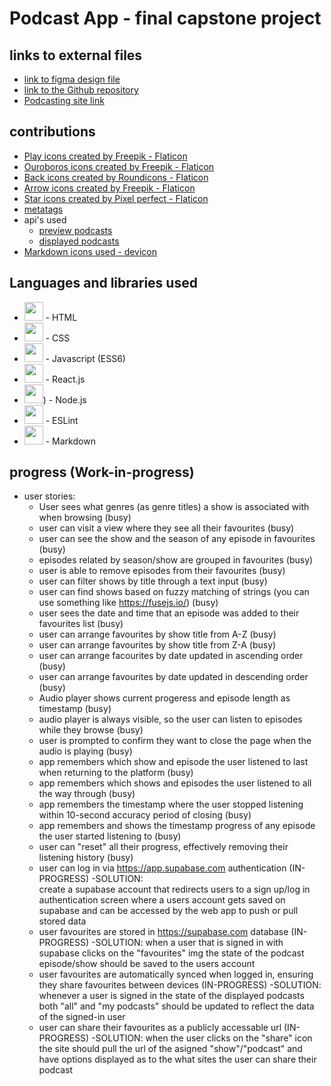 # Podcast App - final capstone project

## links to external files
*  [link to figma design file](https://www.figma.com/file/qXAKOu4WI3kwYHpUdqbzWq/BRABRU026_DWA-Capstone?type=design&node-id=0%3A1&mode=design&t=Se90uc1R02dmGmEo-1)
* [link to the Github repository](https://github.com/Bruyns/BRABRU026_FTC2301_GroupNaeemC_BrandonBruyns_DWACaptoneProject.git)
* [Podcasting site link](https://podcasting-couch.netlify.app/)


## contributions
* <a href="https://www.flaticon.com/free-icons/play" title="play icons">Play icons created by Freepik - Flaticon</a>
* <a href="https://www.flaticon.com/free-icons/ouroboros" title="ouroboros icons">Ouroboros icons created by Freepik - Flaticon</a>
* <a href="https://www.flaticon.com/free-icons/back" title="back icons">Back icons created by Roundicons - Flaticon</a>
* <a href="https://www.flaticon.com/free-icons/arrow" title="arrow icons">Arrow icons created by Freepik - Flaticon</a>
* <a href="https://www.flaticon.com/free-icons/star" title="star icons">Star icons created by Pixel perfect - Flaticon</a>
* [metatags](https://metatags.io/)
* api's used
    - [preview podcasts](https://podcast-api.netlify.app/shows)
    - [displayed podcasts](https://podcast-api.netlify.app/id/<ID>)
* <a href="https://devicon.dev" title="markdown icons">Markdown icons used - devicon</a>

## Languages and libraries used 
 - <img src="https://cdn.jsdelivr.net/gh/devicons/devicon/icons/html5/html5-original-wordmark.svg" width="30px" height="30px" /> - HTML
 - <img src="https://cdn.jsdelivr.net/gh/devicons/devicon/icons/css3/css3-original.svg" width="30px" height="30px"/> - CSS
 - <img src="https://cdn.jsdelivr.net/gh/devicons/devicon/icons/javascript/javascript-original.svg" width="30px" height="30px"/> - Javascript (ESS6)
 - <img src="https://cdn.jsdelivr.net/gh/devicons/devicon/icons/react/react-original-wordmark.svg" width="30px" height="30px"/> - React.js
 - <img src="https://cdn.jsdelivr.net/gh/devicons/devicon/icons/nodejs/nodejs-original-wordmark.svg" width="30px" height="30px"/>) - Node.js
 - <img src="https://cdn.jsdelivr.net/gh/devicons/devicon/icons/eslint/eslint-original.svg" width="30px" height="30px" /> - ESLint
 - <img src="https://cdn.jsdelivr.net/gh/devicons/devicon/icons/markdown/markdown-original.svg" width="30px" height="30px"/> - Markdown

## progress (Work-in-progress)
* user stories:
  - User sees what genres (as genre titles) a show is associated with when browsing (busy)
  - user can visit a view where they see all their favourites (busy)
  - user can see the show and the season of any episode in favourites (busy)
  - episodes related by season/show are grouped in favourites (busy)
  - user is able to remove episodes from their favourites (busy)
  - user can filter shows by title through a text input (busy)
  - user can find shows based on fuzzy matching of strings (you can use something like https://fusejs.io/) (busy)
  - user sees the date and time that an episode was added to their favourites list (busy)
  - user can arrange favourites by show title from A-Z (busy)
  - user can arrange favourites by show title from Z-A (busy)
  - user can arrange facourites by date updated in ascending order (busy)
  - user can arrange favourites by date updated in descending order (busy)
  - Audio player shows current progeress and episode length as timestamp (busy)
  - audio player is always visible, so the user can listen to episodes while they browse (busy)
  - user is prompted to confirm they want to close the page when the audio is playing (busy)
  - app remembers which show and episode the user listened to last when returning to the platform (busy)
  - app remembers which shows and episodes the user listened to all the way through (busy)
  - app remembers the timestamp where the user stopped listening within 10-second accuracy period of closing (busy)
  - app remembers and shows the timestamp progress of any episode the user started listening to (busy)
  - user can "reset" all their progress, effectively removing their listening history (busy)
  - user can log in via https://app.supabase.com authentication (IN-PROGRESS)
    -SOLUTION:  
      create a supabase account that redirects users to a sign up/log in authentication screen where a users       account gets saved on supabase and can be accessed by the web app to push or pull stored data
  - user favourites are stored in https://supabase.com database (IN-PROGRESS)
    -SOLUTION:
      when a user that is signed in with supabase clicks on the "favourites" img the state of the podcast episode/show should be saved to the users account
  - user favourites are automatically synced when logged in, ensuring they share favourites between devices (IN-PROGRESS)
    -SOLUTION:
      whenever a user is signed in the state of the displayed podcasts both "all" and "my podcasts" should be updated to reflect the data of the signed-in user
  - user can share their favourites as a publicly accessable url (IN-PROGRESS)
    -SOLUTION:
      when the user clicks on the "share" icon the site should pull the url of the asigned "show"/"podcast" and have options displayed as to the what sites the user can share their podcast